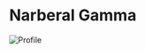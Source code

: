 # Narberal Gamma

![Profile](https://media.kitsu.io/characters/images/59293/original.jpg?1483096805)
